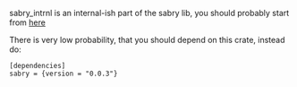 sabry_intrnl is an internal-ish part of the sabry lib, you should probably start from [here](https://crates.io/crates/sabry)

There is very low probability, that you should depend on this crate, instead do:

```rust,ignore
[dependencies]
sabry = {version = "0.0.3"}
```
